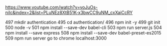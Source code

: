   https://www.youtube.com/watch?v=yoJuOs-niIc&index=2&list=PLuNEz8XtB51K-x3bwCC9uNM_cxXaiCcRY
  
  497  mkdir authentication
  495  cd authentication/
  496  npm init -y
  499  git init
  500  node -v
  501  npm install --save-dev babel-cli
  503  npm run server.js
  504  npm install --save express
  508  npm install --save-dev babel-preset-es2015
  509  npm run server
go to chrome localhost:3000